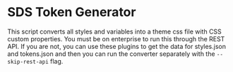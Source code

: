 # SDS Token Generator

This script converts all styles and variables into a theme css file with CSS custom properties. You must be on enterprise to run this through the REST API. If you are not, you can use these plugins to get the data for styles.json and tokens.json and then you can run the converter separately with the `--skip-rest-api` flag.
